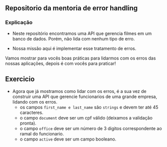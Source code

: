 ## Repositorio da mentoria de error handling

### Explicação
- Neste repositório encontramos uma API que gerencia filmes em um banco de dados. Porém, não lida com nenhum tipo de erro.

- Nossa missão aqui é implementar esse tratamento de erros.

Vamos mostrar para vocês boas práticas para lidarmos com os erros das nossas aplicações, depois é com vocês para praticar!

## Exercicio

  - Agora que já mostramos como lidar com os erros, é a sua vez de construir uma API que gerencie funcionarios de uma grande empresa, lidando com os erros.
    - os campos `first_name e last_name` são `strings` e devem ter até 45 caracteres.
    - o campo `document` deve ser um cpf válido (deixamos a validação pronta).
    - o campo `office` deve ser um número de 3 digitos correspondente ao ramal do funcionario.
    - o campo `active` deve ser um campo booleano.
